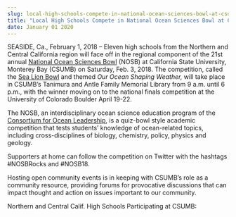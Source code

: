 ```yaml
---
slug: local-high-schools-compete-in-national-ocean-sciences-bowl-at-csumb
title: "Local High Schools Compete in National Ocean Sciences Bowl at CSUMB"
date: January 01 2020
---
```


  
<p>
  SEASIDE, Ca., February 1, 2018 – Eleven high schools from the Northern and
  Central California region will face off in the regional component of the 21st
  annual <a href="https://nosb.org/">National Ocean Sciences Bowl</a> (NOSB) at
  California State University, Monterey Bay (CSUMB) on Saturday, Feb. 3, 2018.
  The competition, called the
  <a href="https://sealionbowl.org/">Sea Lion Bowl</a> and themed
  <i>Our Ocean Shaping Weather,</i> will take place in CSUMB’s Tanimura and
  Antle Family Memorial Library from 9 a.m. until 6 p.m., with the winner moving
  on to the national finals competition at the University of Colorado Boulder
  April 19-22.
</p>
<p>
  The NOSB, an interdisciplinary ocean science education program of the
  <a href="https://oceanleadership.org/">Consortium for Ocean Leadership</a>, is
  a quiz-bowl style academic competition that tests students’ knowledge of
  ocean-related topics, including cross-disciplines of biology, chemistry,
  policy, physics and geology.
</p>
<p>
  Supporters at home can follow the competition on Twitter with the hashtags
  #NOSBRocks and #NOSB18.
</p>
<p>
  Hosting open community events is in keeping with CSUMB’s role as a community
  resource, providing forums for provocative discussions that can impact thought
  and action on issues important to our community.
</p>
<p>Northern and Central Calif. High Schools Participating at CSUMB:</p>
 
